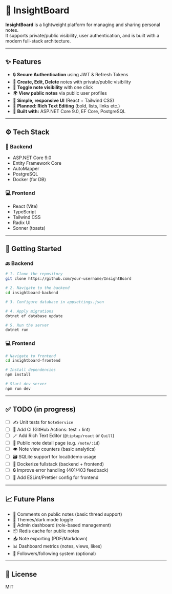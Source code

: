# 📜 InsightBoard

**InsightBoard** is a lightweight platform for managing and sharing personal notes.  
It supports private/public visibility, user authentication, and is built with a modern full-stack architecture.

---

## ✨ Features

- 🔒 **Secure Authentication** using JWT & Refresh Tokens
- 📝 **Create, Edit, Delete** notes with private/public visibility
- 🔁 **Toggle note visibility** with one click
- 🌍 **View public notes** via public user profiles
- 📄 **Simple, responsive UI** (React + Tailwind CSS)
- 🧠 **Planned: Rich Text Editing** (bold, lists, links etc.)
- 🚀 **Built with:** ASP.NET Core 9.0, EF Core, PostgreSQL

---

## ⚙️ Tech Stack

### 🔧 Backend
- ASP.NET Core 9.0
- Entity Framework Core
- AutoMapper
- PostgreSQL
- Docker (for DB)

### 💻 Frontend
- React (Vite)
- TypeScript
- Tailwind CSS
- Radix UI
- Sonner (toasts)

---

## 🏁 Getting Started

### 🔙 Backend
```bash
# 1. Clone the repository
git clone https://github.com/your-username/InsightBoard

# 2. Navigate to the backend
cd insightboard-backend

# 3. Configure database in appsettings.json

# 4. Apply migrations
dotnet ef database update

# 5. Run the server
dotnet run
```

### 💻 Frontend
```bash
# Navigate to frontend
cd insightboard-frontend

# Install dependencies
npm install

# Start dev server
npm run dev
```

---

## ✅ TODO (in progress)

- [ ] ✍️ Unit tests for `NoteService`
- [ ] 🧪 Add CI (GitHub Actions: test + lint)
- [ ] 🪄 Add Rich Text Editor (`@tiptap/react` or `Quill`)
- [ ] 📄 Public note detail page (e.g. `/note/:id`)
- [ ] 👁️ Note view counters (basic analytics)
- [ ] 🗃️ SQLite support for local/demo usage
- [ ] 🐳 Dockerize fullstack (backend + frontend)
- [ ] 🔒 Improve error handling (401/403 feedback)
- [ ] 🧰 Add ESLint/Prettier config for frontend

---

## 📈 Future Plans

- 🧵 Comments on public notes (basic thread support)
- 🎨 Themes/dark mode toggle
- 🛂 Admin dashboard (role-based management)
- 📦 Redis cache for public notes
- 📤 Note exporting (PDF/Markdown)
- 📊 Dashboard metrics (notes, views, likes)
- 👥 Followers/following system (optional)

---

## 📄 License

MIT